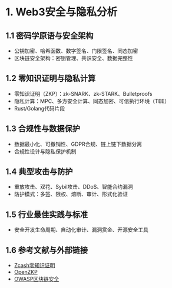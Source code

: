 # 1. Web3安全与隐私分析

## 1.1 密码学原语与安全架构

- 公钥加密、哈希函数、数字签名、门限签名、同态加密
- 区块链安全架构：密钥管理、共识安全、数据完整性

## 1.2 零知识证明与隐私计算

- 零知识证明（ZKP）：zk-SNARK、zk-STARK、Bulletproofs
- 隐私计算：MPC、多方安全计算、同态加密、可信执行环境（TEE）
- Rust/Golang代码片段

## 1.3 合规性与数据保护

- 数据最小化、可撤销性、GDPR合规、链上链下数据分离
- 合规性设计与隐私保护机制

## 1.4 典型攻击与防护

- 重放攻击、双花、Sybil攻击、DDoS、智能合约漏洞
- 防护模式：多签、限权、熔断、审计、形式化验证

## 1.5 行业最佳实践与标准

- 安全开发生命周期、自动化审计、漏洞赏金、开源安全工具

## 1.6 参考文献与外部链接

- [Zcash零知识证明](https://z.cash/technology/)
- [OpenZKP](https://github.com/openzkp/openzkp)
- [OWASP区块链安全](https://owasp.org/www-project-blockchain-security/)
